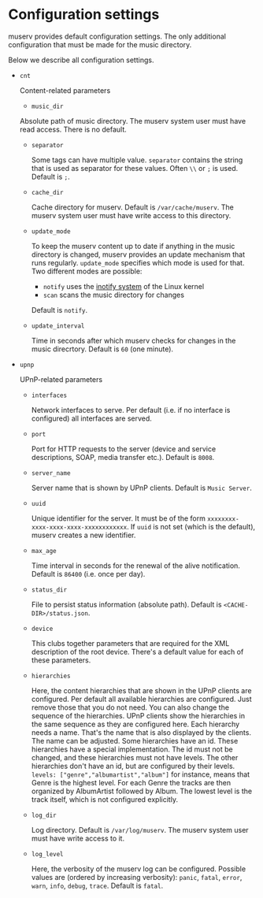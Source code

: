 # Configuration settings

muserv provides default configuration settings. The only additional configuration that must be made for the music directory. 

Below we describe all configuration settings.

* `cnt`

  Content-related parameters

  -  `music_dir`

    Absolute path of music directory. The muserv system user must have read access. There is no default.

  - `separator`

    Some tags can have multiple value. `separator` contains the string that is used as separator for these values. Often `\\` or `;` is used. Default is `;`.

  - `cache_dir`

    Cache directory for muserv. Default is `/var/cache/muserv`. The muserv system user must have write access to this directory.

  - `update_mode` 

    To keep the muserv content up to date if anything in the music directory is changed, muserv provides an update mechanism that runs regularly. `update_mode` specifies which mode is used for that. Two different modes are possible:
    
      - `notify` uses the [inotify system](https://en.wikipedia.org/wiki/Inotify) of the Linux kernel
      - `scan` scans the music directory for changes

    Default is `notify`.    

  - `update_interval` 

     Time in seconds after which muserv checks for changes in the music direcrtory. Default is `60` (one minute).

* `upnp`

  UPnP-related parameters

  - `interfaces` 

    Network interfaces to serve. Per default (i.e. if no interface is configured) all interfaces are served.

  - `port`

    Port for HTTP requests to the server (device and service descriptions, SOAP, media transfer etc.). Default is `8008`.

  - `server_name`
  
    Server name that is shown by UPnP clients. Default is `Music Server`.

  - `uuid`

    Unique identifier for the server. It must be of the form `xxxxxxxx-xxxx-xxxx-xxxx-xxxxxxxxxxxx`. If `uuid` is not set (which is the default), muserv creates a new identifier. 

  - `max_age`

    Time interval in seconds for the renewal of the alive notification. Default is `86400` (i.e. once per day).
  
  - `status_dir` 
  
    File to persist status information (absolute path). Default is `<CACHE-DIR>/status.json`.

  - `device`
  
    This clubs together parameters that are required for the XML description of the root device. There's a default value for each of these parameters. 

  - `hierarchies`

    Here, the content hierarchies that are shown in the UPnP clients are configured. Per default all available hierarchies are configured. Just remove those that you do not need. You can also change the sequence of the hierarchies. UPnP clients show the hierarchies in the same sequence as they are configured here.
    Each hierarchy needs a name. That's the name that is also displayed by the clients. The name can be adjusted. Some hierarchies have an id. These hierarchies have a special implementation. The id must not be changed, and these hierarchies must not have levels. The other hierarchies don't have an id, but are configured by their levels. `levels: ["genre","albumartist","album"]` for instance, means that Genre is the highest level. For each Genre the tracks are then organized by AlbumArtist followed by Album. The lowest level is the track itself, which is not configured explicitly.

  - `log_dir`
  
    Log directory. Default is `/var/log/muserv`. The muserv system user must have write access to it.

  - `log_level`  

    Here, the verbosity of the muserv log can be configured. Possible values are (ordered by increasing verbosity): `panic`, `fatal`, `error`, `warn`, `info`, `debug`, `trace`. Default is `fatal`.
